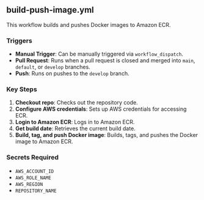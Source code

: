 ## **build-push-image.yml**

This workflow builds and pushes Docker images to Amazon ECR.

### Triggers

- **Manual Trigger**: Can be manually triggered via `workflow_dispatch`.
- **Pull Request**: Runs when a pull request is closed and merged into `main`, `default`, or `develop` branches.
- **Push**: Runs on pushes to the `develop` branch.

### Key Steps

1. **Checkout repo**: Checks out the repository code.
2. **Configure AWS credentials**: Sets up AWS credentials for accessing ECR.
3. **Login to Amazon ECR**: Logs in to Amazon ECR.
4. **Get build date**: Retrieves the current build date.
5. **Build, tag, and push Docker image**: Builds, tags, and pushes the Docker image to Amazon ECR.

### Secrets Required

- `AWS_ACCOUNT_ID`
- `AWS_ROLE_NAME`
- `AWS_REGION`
- `REPOSITORY_NAME`
